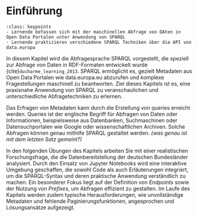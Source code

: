 # Einführung
```{admonition} Lernziele
:class: keypoints
- Lernende befassen sich mit der maschinellen Abfrage von DAten in Open Data Portalen unter Anwendung von SPARQL
- Lernende praktizieren verschiedene SPARQL Techniken über die API von data.europa
```

In diesem Kapitel wird die Abfragesprache SPARQL vorgestellt, die speziell zur Abfrage von Daten in RDF-Formaten entwickelt wurde {cite}`ducharme_learning_2013`. SPARQL ermöglicht es, gezielt Metadaten aus Open Data Portalen wie data.europa.eu abzurufen und komplexe Fragestellungen maschinell zu beantworten. Ziel dieses Kapitels ist es, eine praxisnahe Anwendung von SPARQL zu veranschaulichen und unterschiedliche Abfragetechniken zu erlernen.

Das Erfragen von Metadaten kann durch die Erstellung von queries erreicht werden. Queries ist der englische Begriff für Abfragen von Daten oder Informationen, beispielsweise aus Datenbanken, Suchmaschinen oder Datensuchportalen wie Google oder wissenschaftlichen Archiven. Solche Abfragen können genau mithilfe SPARQL gestaltet werden. *(was genau ist mit dem letzten Satz gemeint?)*

In den folgenden Übungen des Kapitels arbeiten Sie mit einer realistischen Forschungsfrage, die die Datenbereitstellung der deutschen Bundesländer analysiert. Durch den Einsatz von Jupyter Notebooks wird eine interaktive Umgebung geschaffen, die sowohl Code als auch Erläuterungen integriert, um die SPARQL-Syntax und deren praktische Anwendung verständlich zu machen. Ein besonderer Fokus liegt auf der Definition von *Endpoints* sowie der Nutzung von *Prefixes*, um Abfragen effizient zu gestalten. Im Laufe des Kapitels werden zudem typische Herausforderungen, wie unvollständige Metadaten und fehlende Paginierungsfunktionen, angesprochen und Lösungsansätze aufgezeigt.
